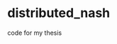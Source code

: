 # distributed_nash

code for my thesis
<Distributed free-flow-traffic manamgement system based on Nash equilibrium>
  
